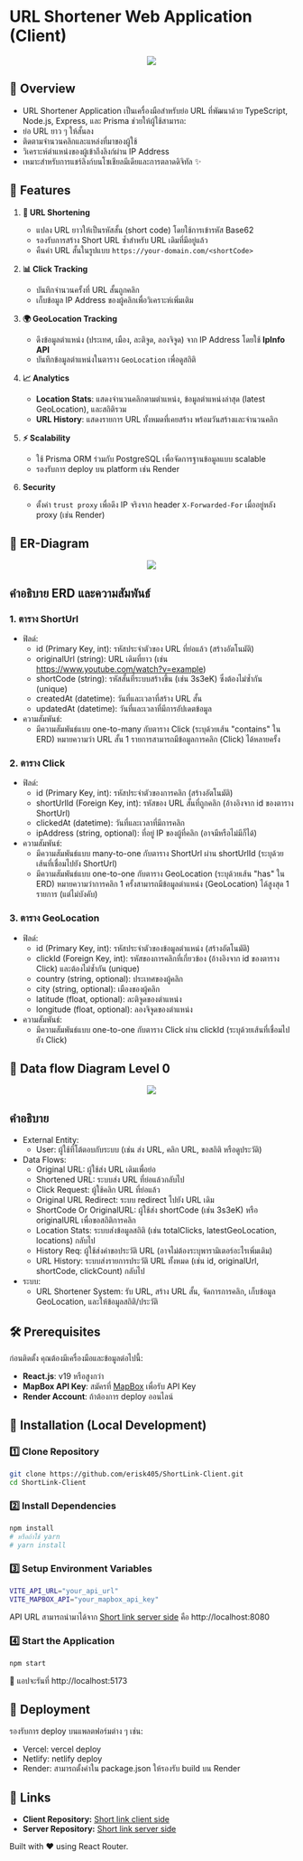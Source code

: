 # URL Shortener Web Application (Client)

<div align="center">
  <img src="https://res.cloudinary.com/dmmpngwym/image/upload/v1743660743/shortlink_oyvsr0.jpg">
</div>

## 📌 Overview
  - URL Shortener Application เป็นเครื่องมือสำหรับย่อ URL ที่พัฒนาด้วย TypeScript, Node.js, Express, และ Prisma ช่วยให้ผู้ใช้สามารถ:
  - ย่อ URL ยาว ๆ ให้สั้นลง
  - ติดตามจำนวนคลิกและแหล่งที่มาของผู้ใช้
  - วิเคราะห์ตำแหน่งของผู้เข้าถึงลิงก์ผ่าน IP Address
  - เหมาะสำหรับการแชร์ลิงก์บนโซเชียลมีเดียและการตลาดดิจิทัล ✨

## 🚀 Features

1. **🔗 URL Shortening**
   - แปลง URL ยาวให้เป็นรหัสสั้น (short code) โดยใช้การเข้ารหัส Base62
   - รองรับการสร้าง Short URL ซ้ำสำหรับ URL เดิมที่มีอยู่แล้ว
   - คืนค่า URL สั้นในรูปแบบ `https://your-domain.com/<shortCode>`

2. **📊 Click Tracking**
   - บันทึกจำนวนครั้งที่ URL สั้นถูกคลิก
   - เก็บข้อมูล IP Address ของผู้คลิกเพื่อวิเคราะห์เพิ่มเติม

3. **🌍 GeoLocation Tracking**
   - ดึงข้อมูลตำแหน่ง (ประเทศ, เมือง, ละติจูด, ลองจิจูด) จาก IP Address โดยใช้ **IpInfo API**
   - บันทึกข้อมูลตำแหน่งในตาราง `GeoLocation` เพื่อดูสถิติ

4. **📈 Analytics**
   - **Location Stats**: แสดงจำนวนคลิกตามตำแหน่ง, ข้อมูลตำแหน่งล่าสุด (latest GeoLocation), และสถิติรวม
   - **URL History**: แสดงรายการ URL ทั้งหมดที่เคยสร้าง พร้อมวันสร้างและจำนวนคลิก

5. **⚡ Scalability**
   - ใช้ Prisma ORM ร่วมกับ PostgreSQL เพื่อจัดการฐานข้อมูลแบบ scalable
   - รองรับการ deploy บน platform เช่น Render

6. **Security**
   - ตั้งค่า `trust proxy` เพื่อดึง IP จริงจาก header `X-Forwarded-For` เมื่ออยู่หลัง proxy (เช่น Render)


## 📌 ER-Diagram
<div align="center">
  <img src="https://res.cloudinary.com/dmmpngwym/image/upload/v1743658953/er_yh9owp.jpg">
</div>

## คำอธิบาย ERD และความสัมพันธ์

  ### 1. ตาราง ShortUrl
  - ฟิลด์:
    - id (Primary Key, int): รหัสประจำตัวของ URL ที่ย่อแล้ว (สร้างอัตโนมัติ)
    - originalUrl (string): URL เดิมที่ยาว (เช่น https://www.youtube.com/watch?v=example)
    - shortCode (string): รหัสสั้นที่ระบบสร้างขึ้น (เช่น 3s3eK) ซึ่งต้องไม่ซ้ำกัน (unique)
    - createdAt (datetime): วันที่และเวลาที่สร้าง URL สั้น
    - updatedAt (datetime): วันที่และเวลาที่มีการอัปเดตข้อมูล
  - ความสัมพันธ์:
    - มีความสัมพันธ์แบบ one-to-many กับตาราง Click (ระบุด้วยเส้น "contains" ใน ERD) หมายความว่า URL สั้น 1 รายการสามารถมีข้อมูลการคลิก (Click) ได้หลายครั้ง

  ### 2. ตาราง Click
  - ฟิลด์:
    - id (Primary Key, int): รหัสประจำตัวของการคลิก (สร้างอัตโนมัติ)
    - shortUrlId (Foreign Key, int): รหัสของ URL สั้นที่ถูกคลิก (อ้างอิงจาก id ของตาราง ShortUrl)
    - clickedAt (datetime): วันที่และเวลาที่มีการคลิก
    - ipAddress (string, optional): ที่อยู่ IP ของผู้ที่คลิก (อาจมีหรือไม่มีก็ได้)
  - ความสัมพันธ์:
    - มีความสัมพันธ์แบบ many-to-one กับตาราง ShortUrl ผ่าน shortUrlId (ระบุด้วยเส้นที่เชื่อมไปยัง ShortUrl)
    - มีความสัมพันธ์แบบ one-to-one กับตาราง GeoLocation (ระบุด้วยเส้น "has" ใน ERD) หมายความว่าการคลิก 1 ครั้งสามารถมีข้อมูลตำแหน่ง (GeoLocation) ได้สูงสุด 1 รายการ (แต่ไม่บังคับ)

  ### 3. ตาราง GeoLocation
  - ฟิลด์:
    - id (Primary Key, int): รหัสประจำตัวของข้อมูลตำแหน่ง (สร้างอัตโนมัติ)
    - clickId (Foreign Key, int): รหัสของการคลิกที่เกี่ยวข้อง (อ้างอิงจาก id ของตาราง Click) และต้องไม่ซ้ำกัน (unique)
    - country (string, optional): ประเทศของผู้คลิก
    - city (string, optional): เมืองของผู้คลิก
    - latitude (float, optional): ละติจูดของตำแหน่ง
    - longitude (float, optional): ลองจิจูดของตำแหน่ง
  - ความสัมพันธ์:
    - มีความสัมพันธ์แบบ one-to-one กับตาราง Click ผ่าน clickId (ระบุด้วยเส้นที่เชื่อมไปยัง Click)

## 📌 Data flow Diagram Level 0
<div align="center">
  <img src="https://res.cloudinary.com/dmmpngwym/image/upload/v1743658953/Blank_diagram_dpwz2x.jpg">
</div>

## คำอธิบาย
  - External Entity:
    - User: ผู้ใช้ที่โต้ตอบกับระบบ (เช่น ส่ง URL, คลิก URL, ขอสถิติ หรือดูประวัติ)
  - Data Flows:
    - Original URL: ผู้ใช้ส่ง URL เดิมเพื่อย่อ
    - Shortened URL: ระบบส่ง URL ที่ย่อแล้วกลับไป
    - Click Request: ผู้ใช้คลิก URL ที่ย่อแล้ว
    - Original URL Redirect: ระบบ redirect ไปยัง URL เดิม
    - ShortCode Or OriginalURL: ผู้ใช้ส่ง shortCode (เช่น 3s3eK) หรือ originalURL เพื่อขอสถิติการคลิก
    - Location Stats: ระบบส่งข้อมูลสถิติ (เช่น totalClicks, latestGeoLocation, locations) กลับไป
    - History Req: ผู้ใช้ส่งคำขอประวัติ URL (อาจไม่ต้องระบุพารามิเตอร์อะไรเพิ่มเติม)
    - URL History: ระบบส่งรายการประวัติ URL ทั้งหมด (เช่น id, originalUrl, shortCode, clickCount) กลับไป
  - ระบบ:
    - URL Shortener System: รับ URL, สร้าง URL สั้น, จัดการการคลิก, เก็บข้อมูล GeoLocation, และให้ข้อมูลสถิติ/ประวัติ

## 🛠 Prerequisites

ก่อนติดตั้ง คุณต้องมีเครื่องมือและข้อมูลต่อไปนี้:

- **React.js**: v19 หรือสูงกว่า
- **MapBox API Key**: สมัครที่ [MapBox](https://www.mapbox.com/) เพื่อรับ API Key
- **Render Account**: ถ้าต้องการ deploy ออนไลน์

## 🔧 Installation (Local Development)

### 1️⃣ Clone Repository
```bash
git clone https://github.com/erisk405/ShortLink-Client.git
cd ShortLink-Client
```
### 2️⃣ Install Dependencies
```bash
npm install
# หรือถ้าใช้ yarn
# yarn install
```
### 3️⃣ Setup Environment Variables
```bash
VITE_API_URL="your_api_url" 
VITE_MAPBOX_API="your_mapbox_api_key"
```
API URL สามารถนำมาได้จาก [Short link server side](https://github.com/erisk405/ShortLink-Server) คือ http://localhost:8080

### 4️⃣ Start the Application
```bash
npm start
```
🔹 แอปจะรันที่ http://localhost:5173

## 🚀 Deployment
รองรับการ deploy บนแพลตฟอร์มต่าง ๆ เช่น:
  - Vercel: vercel deploy
  - Netlify: netlify deploy
  - Render: สามารถตั้งค่าใน package.json ให้รองรับ build บน Render

## 🔗 Links
- **Client Repository:** [Short link client side](https://github.com/erisk405/ShortLink-Client)
- **Server Repository:** [Short link server side](https://github.com/erisk405/ShortLink-Server)

Built with ❤️ using React Router.
